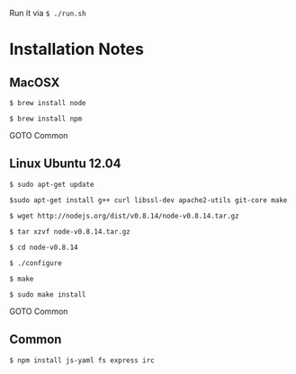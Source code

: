 Run it via
`$ ./run.sh`


# Installation Notes


## MacOSX

`$ brew install node`

`$ brew install npm`

GOTO Common

## Linux Ubuntu 12.04

`$ sudo apt-get update`

`$sudo apt-get install g++ curl libssl-dev apache2-utils git-core make`

`$ wget http://nodejs.org/dist/v0.8.14/node-v0.8.14.tar.gz`

`$ tar xzvf node-v0.8.14.tar.gz`

`$ cd node-v0.8.14`

`$ ./configure`

`$ make`

`$ sudo make install`

GOTO Common

## Common
`$ npm install js-yaml fs express irc`

